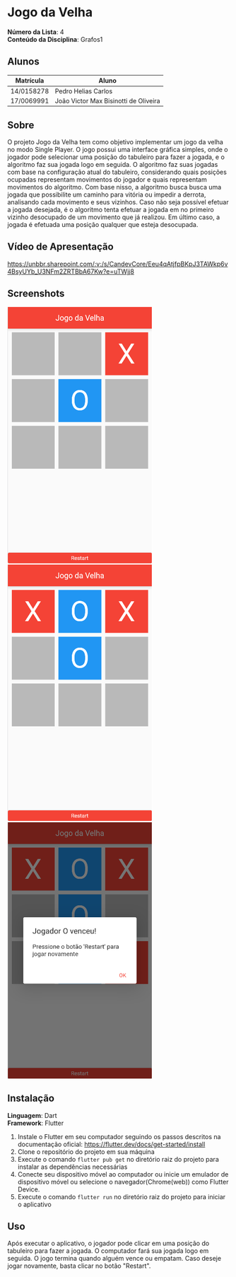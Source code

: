 # Jogo da Velha

**Número da Lista**: 4<br>
**Conteúdo da Disciplina**: Grafos1<br>

## Alunos
|Matrícula | Aluno |
| -- | -- |
| 14/0158278  | Pedro Helias Carlos |
| 17/0069991  |  João Victor Max Bisinotti de Oliveira |

## Sobre 
O projeto Jogo da Velha tem como objetivo implementar um jogo da velha no modo Single Player. O jogo possui uma interface gráfica simples, onde o jogador pode selecionar uma posição do tabuleiro para fazer a jogada, e o algoritmo faz sua jogada logo em seguida. O algoritmo faz suas jogadas com base na configuração atual do tabuleiro, considerando quais posições ocupadas representam movimentos do jogador e quais representam movimentos do algoritmo. Com base nisso, a algoritmo busca busca uma jogada que possibilite um caminho para vitória ou impedir a derrota, analisando cada movimento e seus vizinhos. Caso não seja possível efetuar a jogada desejada, é o algoritmo tenta efetuar a jogada em no primeiro vizinho desocupado de um movimento que já realizou.
Em último caso, a jogada é efetuada uma posição qualquer que esteja desocupada.

## Vídeo de Apresentação
https://unbbr.sharepoint.com/:v:/s/CandevCore/Eeu4qAtjfpBKpJ3TAWkp6v4BsyUYb_U3NFm2ZRTBbA67Kw?e=uTWjj8

## Screenshots
![Config 1 tabuleiro](./app_images/image1.png)
![Config 2 tabuleiro](./app_images/image2.png)
![resultado](./app_images/image3.png)


## Instalação 
**Linguagem**: Dart<br>
**Framework**: Flutter<br>

1. Instale o Flutter em seu computador seguindo os passos descritos na documentação oficial: https://flutter.dev/docs/get-started/install
2. Clone o repositório do projeto em sua máquina
3. Execute o comando `flutter pub get` no diretório raiz do projeto para instalar as dependências necessárias
4. Conecte seu dispositivo móvel ao computador ou inicie um emulador de dispositivo móvel ou selecione o navegador(Chrome(web)) como Flutter Device.
5. Execute o comando `flutter run` no diretório raiz do projeto para iniciar o aplicativo


## Uso 
Após executar o aplicativo, o jogador pode clicar em uma posição do tabuleiro para fazer a jogada. O computador fará sua jogada logo em seguida. O jogo termina quando alguém vence ou empatam. Caso deseje jogar novamente, basta clicar no botão "Restart".
